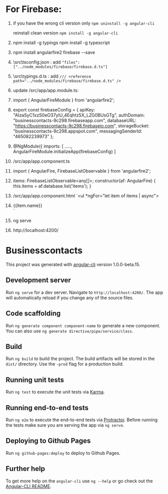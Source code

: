 # For Firebase:
1.  if you have the wrong cli version only
      `npm uninstall -g angular-cli`
    
    reinstall clean version
      `npm install -g angular-cli` 
    
2.  npm install -g typings 
    npm install -g typescript
    
3.  npm install angularfire2 firebase --save
4. \src\tsconfig.json :
   add `"files":["../node_modules/firebase/firebase.d.ts"]`
5. \src\typings.d.ts :
  add `/// <reference path="../node_modules/firebase/firebase.d.ts" />`
6.  update /src/app/app.module.ts:
   1.  import { AngularFireModule } from 'angularfire2';
   2.  export const firebaseConfig = {
         apiKey: "AIzaSyC1xzS0eO37ylU_4Eqhtz5X_LZG0BUsGTg",
         authDomain: "businesscontacts-9c298.firebaseapp.com",
         databaseURL: "https://businesscontacts-9c298.firebaseio.com",
         storageBucket: "businesscontacts-9c298.appspot.com",
         messagingSenderId: "465082239973"
       };
   3.  @NgModule({
         imports: [
           .....,
           AngularFireModule.initializeApp(firebaseConfig)
         ]
7.  /src/app/app.component.ts
   1. import { AngularFire, FirebaseListObservable } from 'angularfire2';
   2. items: FirebaseListObservable<any[]>;
        constructor(af: AngularFire) {
          this.items = af.database.list('items');
        }
8. /src/app/app.component.html 
   `<ul *ngFor="let item of items | async">
     <li class="text">
       {{item.name}}
     </li>
   </ul>`
  
9. ng serve
10. http://localhost:4200/




# Businesscontacts

This project was generated with [angular-cli](https://github.com/angular/angular-cli) version 1.0.0-beta.15.

## Development server
Run `ng serve` for a dev server. Navigate to `http://localhost:4200/`. The app will automatically reload if you change any of the source files.

## Code scaffolding

Run `ng generate component component-name` to generate a new component. You can also use `ng generate directive/pipe/service/class`.

## Build

Run `ng build` to build the project. The build artifacts will be stored in the `dist/` directory. Use the `-prod` flag for a production build.

## Running unit tests

Run `ng test` to execute the unit tests via [Karma](https://karma-runner.github.io).

## Running end-to-end tests

Run `ng e2e` to execute the end-to-end tests via [Protractor](http://www.protractortest.org/). 
Before running the tests make sure you are serving the app via `ng serve`.

## Deploying to Github Pages

Run `ng github-pages:deploy` to deploy to Github Pages.

## Further help

To get more help on the `angular-cli` use `ng --help` or go check out the [Angular-CLI README](https://github.com/angular/angular-cli/blob/master/README.md).
